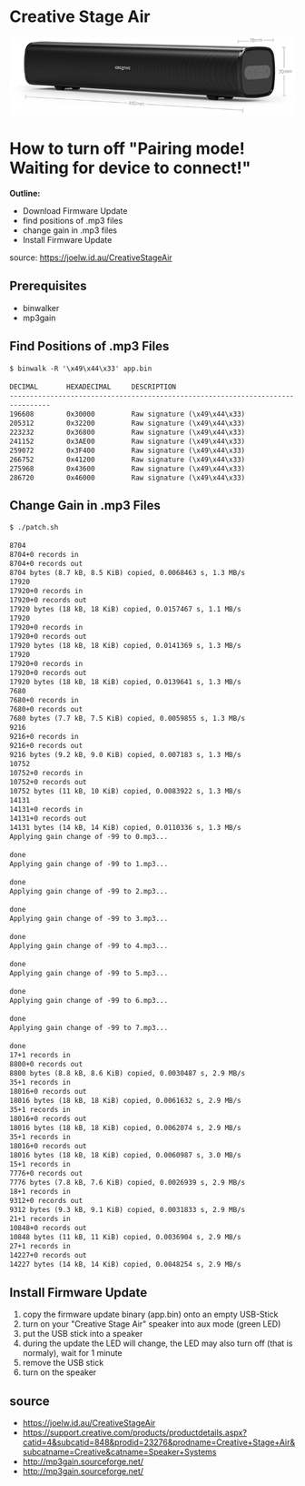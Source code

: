 # Creative Stage Air

![](img/creative.png)

# How to turn off "Pairing mode! Waiting for device to connect!" 

**Outline:**
* Download Firmware Update
* find positions of .mp3 files
* change gain in .mp3 files
* Install Firmware Update

source:  https://joelw.id.au/CreativeStageAir

## Prerequisites
* binwalker
* mp3gain

## Find Positions of .mp3 Files

```
$ binwalk -R '\x49\x44\x33' app.bin

DECIMAL       HEXADECIMAL     DESCRIPTION
--------------------------------------------------------------------------------
196608        0x30000         Raw signature (\x49\x44\x33)
205312        0x32200         Raw signature (\x49\x44\x33)
223232        0x36800         Raw signature (\x49\x44\x33)
241152        0x3AE00         Raw signature (\x49\x44\x33)
259072        0x3F400         Raw signature (\x49\x44\x33)
266752        0x41200         Raw signature (\x49\x44\x33)
275968        0x43600         Raw signature (\x49\x44\x33)
286720        0x46000         Raw signature (\x49\x44\x33)
```


## Change Gain in .mp3 Files

```
$ ./patch.sh

8704
8704+0 records in
8704+0 records out
8704 bytes (8.7 kB, 8.5 KiB) copied, 0.0068463 s, 1.3 MB/s
17920
17920+0 records in
17920+0 records out
17920 bytes (18 kB, 18 KiB) copied, 0.0157467 s, 1.1 MB/s
17920
17920+0 records in
17920+0 records out
17920 bytes (18 kB, 18 KiB) copied, 0.0141369 s, 1.3 MB/s
17920
17920+0 records in
17920+0 records out
17920 bytes (18 kB, 18 KiB) copied, 0.0139641 s, 1.3 MB/s
7680
7680+0 records in
7680+0 records out
7680 bytes (7.7 kB, 7.5 KiB) copied, 0.0059855 s, 1.3 MB/s
9216
9216+0 records in
9216+0 records out
9216 bytes (9.2 kB, 9.0 KiB) copied, 0.007183 s, 1.3 MB/s
10752
10752+0 records in
10752+0 records out
10752 bytes (11 kB, 10 KiB) copied, 0.0083922 s, 1.3 MB/s
14131
14131+0 records in
14131+0 records out
14131 bytes (14 kB, 14 KiB) copied, 0.0110336 s, 1.3 MB/s
Applying gain change of -99 to 0.mp3...

done
Applying gain change of -99 to 1.mp3...

done
Applying gain change of -99 to 2.mp3...

done
Applying gain change of -99 to 3.mp3...

done
Applying gain change of -99 to 4.mp3...

done
Applying gain change of -99 to 5.mp3...

done
Applying gain change of -99 to 6.mp3...

done
Applying gain change of -99 to 7.mp3...

done
17+1 records in
8800+0 records out
8800 bytes (8.8 kB, 8.6 KiB) copied, 0.0030487 s, 2.9 MB/s
35+1 records in
18016+0 records out
18016 bytes (18 kB, 18 KiB) copied, 0.0061632 s, 2.9 MB/s
35+1 records in
18016+0 records out
18016 bytes (18 kB, 18 KiB) copied, 0.0062074 s, 2.9 MB/s
35+1 records in
18016+0 records out
18016 bytes (18 kB, 18 KiB) copied, 0.0060987 s, 3.0 MB/s
15+1 records in
7776+0 records out
7776 bytes (7.8 kB, 7.6 KiB) copied, 0.0026939 s, 2.9 MB/s
18+1 records in
9312+0 records out
9312 bytes (9.3 kB, 9.1 KiB) copied, 0.0031833 s, 2.9 MB/s
21+1 records in
10848+0 records out
10848 bytes (11 kB, 11 KiB) copied, 0.0036904 s, 2.9 MB/s
27+1 records in
14227+0 records out
14227 bytes (14 kB, 14 KiB) copied, 0.0048254 s, 2.9 MB/s
```

## Install Firmware Update

1) copy the firmware update binary (app.bin) onto an empty USB-Stick
1) turn on your "Creative Stage Air" speaker into aux mode (green LED)
1) put the USB stick into a speaker
1) during the update the LED will change, the LED may also turn off (that is normaly), wait for 1 minute
1) remove the USB stick
1) turn on the speaker



## source

* https://joelw.id.au/CreativeStageAir
* https://support.creative.com/products/productdetails.aspx?catid=4&subcatid=848&prodid=23276&prodname=Creative+Stage+Air&subcatname=Creative&catname=Speaker+Systems
* http://mp3gain.sourceforge.net/
* http://mp3gain.sourceforge.net/






